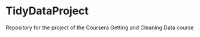 TidyDataProject
===============

Repository for the project of the Coursera Getting and Cleaning Data course
